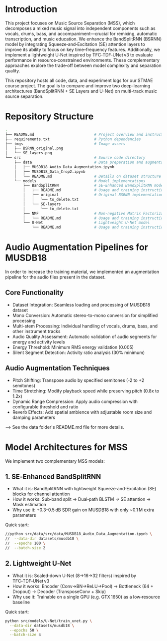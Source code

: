# Introduction

This project focuses on Music Source Separation (MSS), which decomposes a mixed music signal into independent components such as vocals, drums, bass, and accompaniment—crucial for remixing, automatic transcription, and music education. We enhance the BandSplitRNN (BSRNN) model by integrating Squeeze‑and‑Excitation (SE) attention layers to improve its ability to focus on key time–frequency features. Additionally, we implement a lightweight U‑Net inspired by TFC‑TDF‑UNet v3 to evaluate performance in resource‑constrained environments. These complementary approaches explore the trade‑off between model complexity and separation quality.

This repository hosts all code, data, and experiment logs for our STMAE course project. The goal is to compare and improve two deep-learning architectures (BandSplitRNN + SE Layers and U-Net) on multi-track music source separation.

# Repository Structure
```bash
.
├── README.md                           # Project overview and instructions
├── requirements.txt                    # Python dependencies
├── imgs                                # Image assets
│   ├── BSRNN_original.png              
│   └── SE_layers.png                   
└── src                                 # Source code directory
    ├── data                            # Data preparation and augmentation
    │   ├── MUSDB18_Audio_Data_Augmentation.ipynb   
    │   ├── MUSDB18_Data_Crop2.ipynb                
    │   └── README.md                   # Details on dataset structure and usage
    └── models                          # Model implementations
        ├── BandSplitRNN                # SE‑Enhanced BandSplitRNN model
        │   ├── README.md               # Usage and training instructions for BSRNN
        │   ├── original                # Original BSRNN implementation
        │   │   └── to_delete.txt      
        │   └── SE‑layers             
        │       └── to_delete.txt      
        ├── NMF                         # Non-negative Matrix Factorization baseline
        │   └── README.md               # Usage and training instructions for NMF
        └── U‑Net                       # Lightweight U‑Net model
            └── README.md               # Usage and training instructions for U‑Net
```


# Audio Augmentation Pipelines for MUSDB18

In order to increase the training material, we implemented an augmentation pipeline for the audio files present in the dataset.

## Core Functionality

- Dataset Integration: Seamless loading and processing of MUSDB18 dataset
- Mono Conversion: Automatic stereo-to-mono conversion for simplified processing
- Multi-stem Processing: Individual handling of vocals, drums, bass, and other instrument tracks
- Audio Quality Assessment: Automatic validation of audio segments for energy and activity levels
- Energy Threshold: Minimum RMS energy validation (0.005)
- Silent Segment Detection: Activity ratio analysis (30% minimum)

## Audio Augmentation Techniques
- Pitch Shifting: Transpose audio by specified semitones (-2 to +2 semitones)
- Time Stretching: Modify playback speed while preserving pitch (0.8x to 1.2x)
- Dynamic Range Compression: Apply audio compression with configurable threshold and ratio
- Reverb Effects: Add spatial ambience with adjustable room size and damping parameters

--> See the data folder's README.md file for more details.


# Model Architectures for MSS
We implement two complementary MSS models:

## 1. SE‑Enhanced BandSplitRNN
- What it is: BandSplitRNN with lightweight Squeeze‑and‑Excitation (SE) blocks for channel attention
- How it works: Sub‑band split → Dual‑path BLSTM → SE attention → Mask estimation
- Why use it: +0.3–0.5 dB SDR gain on MUSDB18 with only ~0.1 M extra parameters

Quick start:
```bash
//python src/data/src/data/MUSDB18_Audio_Data_Augmentation.ipynb \
//  --data-dir datasets/musdb18 \
//  --epochs 100 \
//  --batch-size 2
```

## 2. Lightweight U‑Net
- What it is: Scaled‑down U‑Net (8→16→32 filters) inspired by TFC‑TDF‑UNet v3
- How it works: Encoder (Conv→BN→ReLU→Pool) → Bottleneck (64 + Dropout) → Decoder (TransposeConv + Skip)
- Why use it: Trainable on a single GPU (e.g. GTX 1650) as a low‑resource baseline

Quick start:
```bash
python src/models/U‑Net/train_unet.py \
  --data-dir datasets/musdb18 \
  --epochs 50 \
  --batch-size 4
```






